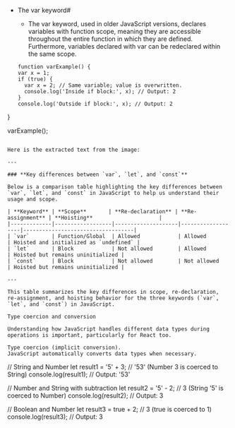 - The var keyword#
  - The var keyword, used in older JavaScript versions, declares variables with function scope, meaning they are accessible throughout the entire function in which they are defined. Furthermore, variables declared with var can be redeclared within the same scope.

  ```
  function varExample() {
  var x = 1;
  if (true) {
    var x = 2; // Same variable; value is overwritten.
    console.log('Inside if block:', x); // Output: 2
  }
  console.log('Outside if block:', x); // Output: 2
}

varExample();
```

Here is the extracted text from the image:

---

### **Key differences between `var`, `let`, and `const`**

Below is a comparison table highlighting the key differences between `var`, `let`, and `const` in JavaScript to help us understand their usage and scope.

| **Keyword** | **Scope**       | **Re-declaration** | **Re-assignment** | **Hoisting**                     |
|-------------|------------------|--------------------|-------------------|-----------------------------------|
| `var`       | Function/Global  | Allowed            | Allowed           | Hoisted and initialized as `undefined` |
| `let`       | Block            | Not allowed        | Allowed           | Hoisted but remains uninitialized |
| `const`     | Block            | Not allowed        | Not allowed       | Hoisted but remains uninitialized |

---

This table summarizes the key differences in scope, re-declaration, re-assignment, and hoisting behavior for the three keywords (`var`, `let`, and `const`) in JavaScript.

Type coercion and conversion  

Understanding how JavaScript handles different data types during operations is important, particularly for React too.  

Type coercion (implicit conversion). 
JavaScript automatically converts data types when necessary.

```
// String and Number
let result1 = '5' + 3; // '53' (Number 3 is coerced to String)
console.log(result1); // Output: '53'

// Number and String with subtraction
let result2 = '5' - 2; // 3 (String '5' is coerced to Number)
console.log(result2); // Output: 3

// Boolean and Number
let result3 = true + 2; // 3 (true is coerced to 1)
console.log(result3); // Output: 3

```